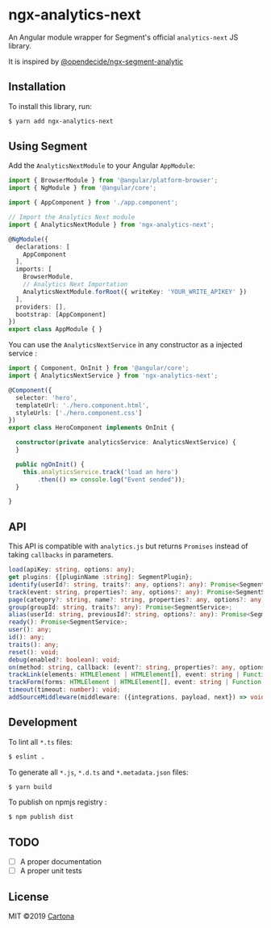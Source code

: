 # ngx-analytics-next

An Angular module wrapper for Segment's official `analytics-next` JS library.

It is inspired by [@opendecide/ngx-segment-analytic](https://github.com/opendecide/ngx-segment-analytics)

## Installation

To install this library, run:

```bash
$ yarn add ngx-analytics-next
```

## Using Segment

Add the `AnalyticsNextModule` to your Angular `AppModule`:

```typescript
import { BrowserModule } from '@angular/platform-browser';
import { NgModule } from '@angular/core';

import { AppComponent } from './app.component';

// Import the Analytics Next module
import { AnalyticsNextModule } from 'ngx-analytics-next';

@NgModule({
  declarations: [
    AppComponent
  ],
  imports: [
    BrowserModule,
    // Analytics Next Importation
    AnalyticsNextModule.forRoot({ writeKey: 'YOUR_WRITE_APIKEY' })
  ],
  providers: [],
  bootstrap: [AppComponent]
})
export class AppModule { }
```

You can use the `AnalyticsNextService` in any constructor as a injected service :

```typescript
import { Component, OnInit } from '@angular/core';
import { AnalyticsNextService } from 'ngx-analytics-next';

@Component({
  selector: 'hero',
  templateUrl: './hero.component.html',
  styleUrls: ['./hero.component.css']
})
export class HeroComponent implements OnInit {

  constructor(private analyticsService: AnalyticsNextService) {
  }

  public ngOnInit() {
    this.analyticsService.track('load an hero')
        .then(() => console.log("Event sended"));
  }

}
```

## API

This API is compatible with `analytics.js` but returns `Promises` instead of taking `callbacks` in parameters.

```typescript
load(apiKey: string, options: any);
get plugins: {[pluginName :string]: SegmentPlugin};
identify(userId?: string, traits?: any, options?: any): Promise<SegmentService>;
track(event: string, properties?: any, options?: any): Promise<SegmentService>;
page(category?: string, name?: string, properties?: any, options?: any): Promise<SegmentService>;
group(groupId: string, traits?: any): Promise<SegmentService>;
alias(userId: string, previousId?: string, options?: any): Promise<SegmentService>;
ready(): Promise<SegmentService>;
user(): any;
id(): any;
traits(): any;
reset(): void;
debug(enabled?: boolean): void;
on(method: string, callback: (event?: string, properties?: any, options?: any) => any): void;
trackLink(elements: HTMLElement | HTMLElement[], event: string | Function, properties?: Object | Function): void;
trackForm(forms: HTMLElement | HTMLElement[], event: string | Function, properties?: Object | Function): void;
timeout(timeout: number): void;
addSourceMiddleware(middleware: ({integrations, payload, next}) => void): void;
```

## Development

To lint all `*.ts` files:

```bash
$ eslint .
```

To generate all `*.js`, `*.d.ts` and `*.metadata.json` files:

```bash
$ yarn build
```

To publish on npmjs registry :
```bash
$ npm publish dist
```

## TODO

- [ ] A proper documentation
- [ ] A proper unit tests

## License

MIT ©2019 [Cartona](https://www.cartona.com)
